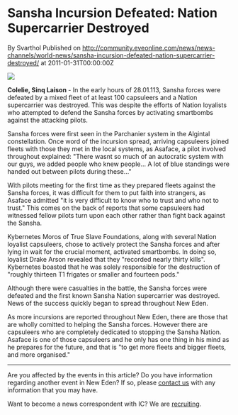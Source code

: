 # Sansha Incursion Defeated: Nation Supercarrier Destroyed
By Svarthol
Published on http://community.eveonline.com/news/news-channels/world-news/sansha-incursion-defeated-nation-supercarrier-destroyed/ at 2011-01-31T00:00:00Z

![](http://www.eve-ic.net/media/assets/icarticlebanner.png)  
  
**Colelie, Sinq Laison** - In the early hours of 28.01.113, Sansha forces were defeated by a mixed fleet of at least 100 capsuleers and a Nation supercarrier was destroyed. This was despite the efforts of Nation loyalists who attempted to defend the Sansha forces by activating smartbombs against the attacking pilots.  
  
Sansha forces were first seen in the Parchanier system in the Algintal constellation. Once word of the incursion spread, arriving capsuleers joined fleets with those they met in the local systems, as Asaface, a pilot involved throughout explained: "There wasnt so much of an autocratic system with our guys, we added people who knew people... A lot of blue standings were handed out between pilots during these..."  
  
With pilots meeting for the first time as they prepared fleets against the Sansha forces, it was difficult for them to put faith into strangers, as Asaface admitted "it is very difficult to know who to trust and who not to trust." This comes on the back of reports that some capsuleers had witnessed fellow pilots turn upon each other rather than fight back against the Sansha.  
  
Kybernetes Moros of True Slave Foundations, along with several Nation loyalist capsuleers, chose to actively protect the Sansha forces and after lying in wait for the crucial moment, activated smartbombs. In doing so, loyalist Drake Arson revealed that they "recorded nearly thirty kills". Kybernetes boasted that he was solely responsible for the destruction of "roughly thirteen T1 frigates or smaller and fourteen pods."  
  
Although there were casualties in the battle, the Sansha forces were defeated and the first known Sansha Nation supercarrier was destroyed. News of the success quickly began to spread throughout New Eden.  
  
As more incursions are reported throughout New Eden, there are those that are wholly comitted to helping the Sansha forces. However there are capsuleers who are completely dedicated to stopping the Sansha Nation. Asaface is one of those capsuleers and he only has one thing in his mind as he prepares for the future, and that is "to get more fleets and bigger fleets, and more organised."

* * *

Are you affected by the events in this article? Do you have information regarding another event in New Eden? If so, please [contact us](http://www.eveonline.com/news.asp?a=submitrp) with any information that you may have.  
  
Want to become a news correspondent with IC? We are [recruiting](http://www.eveonline.com/isd.asp).


